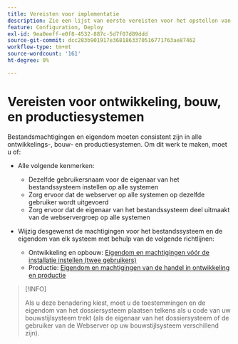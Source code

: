 ```yaml
---
title: Vereisten voor implementatie
description: Zie een lijst van eerste vereisten voor het opstellen van Handel in een ontwikkeling, bouwt, of productiesysteem.
feature: Configuration, Deploy
exl-id: 9ea0eeff-e0f8-4532-887c-5d7f07d89ddd
source-git-commit: dcc283b901917e3681863370516771763ae87462
workflow-type: tm+mt
source-wordcount: '161'
ht-degree: 0%

---
```


# Vereisten voor ontwikkeling, bouw, en productiesystemen

Bestandsmachtigingen en eigendom moeten consistent zijn in alle ontwikkelings-, bouw- en productiesystemen. Om dit werk te maken, moet u of:

- Alle volgende kenmerken:

   - Dezelfde gebruikersnaam voor de eigenaar van het bestandssysteem instellen op alle systemen
   - Zorg ervoor dat de webserver op alle systemen op dezelfde gebruiker wordt uitgevoerd
   - Zorg ervoor dat de eigenaar van het bestandssysteem deel uitmaakt van de webservergroep op alle systemen

- Wijzig desgewenst de machtigingen voor het bestandssysteem en de eigendom van elk systeem met behulp van de volgende richtlijnen:

   - Ontwikkeling en opbouw: [Eigendom en machtigingen vóór de installatie instellen (twee gebruikers)](file-system-permissions.md#set-up-two-owners-for-default-or-developer-mode)
   - Productie: [Eigendom en machtigingen van de handel in ontwikkeling en productie](file-system-permissions.md)

>[!INFO]
>
>Als u deze benadering kiest, moet u de toestemmingen en de eigendom van het dossiersysteem plaatsen telkens als u code van uw bouwstijlsysteem trekt (als de eigenaar van het dossiersysteem of de gebruiker van de Webserver op uw bouwstijlsysteem verschillend zijn).
